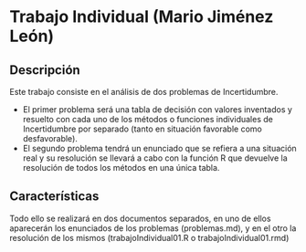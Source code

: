 # Trabajo Individual (Mario Jiménez León)
## Descripción
Este trabajo consiste en el análisis de dos problemas de Incertidumbre.
- El primer problema será una tabla de decisión con valores inventados y resuelto con cada uno de
los métodos o funciones individuales de Incertidumbre por separado (tanto en situación favorable
como desfavorable).
- El segundo problema tendrá un enunciado que se refiera a una situación real
y su resolución se llevará a cabo con la función R que devuelve la resolución de todos los métodos
en una única tabla.

## Características
Todo ello se realizará en dos documentos separados, en uno de ellos aparecerán los enunciados de los problemas (problemas.md), y en el otro la resolución de los mismos (trabajoIndividual01.R o trabajoIndividual01.rmd)
